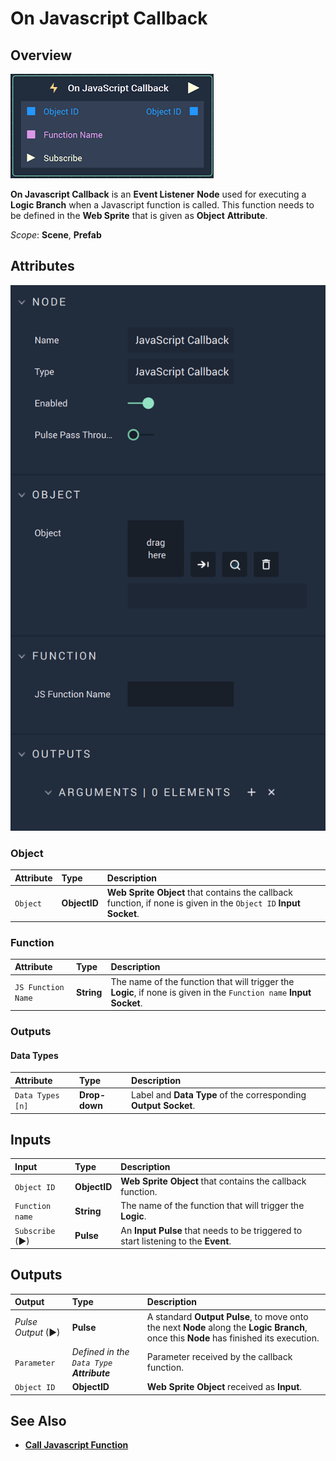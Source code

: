 # On Javascript Callback

## Overview

![The On Javascript Callback Node.](../../../.gitbook/assets/onjavascriptcallbacknode%20-%20Copy.png)

**On Javascript Callback** is an **Event Listener** **Node** used for executing a **Logic Branch** when a Javascript function is called. This function needs to be defined in the **Web Sprite** that is given as **Object** **Attribute**.

*Scope*: **Scene**, **Prefab**

## Attributes

![The On Javascript Callback Node.](../../../.gitbook/assets/javascriptcallbackattributes%20-%20Copy.png)

### Object

| Attribute | Type | Description |
| :--- | :--- | :--- |
| `Object` | **ObjectID** | **Web Sprite** **Object** that contains the callback function, if none is given in the `Object ID` **Input Socket**. |

### Function

| Attribute | Type | Description |
| :--- | :--- | :--- |
| `JS Function Name` | **String** | The name of the function that will trigger the **Logic**, if none is given in the `Function name` **Input Socket**. |

### Outputs

#### Data Types

| Attribute | Type | Description |
| :--- | :--- | :--- |
| `Data Types [n]` | **Drop-down** | Label and **Data Type** of the corresponding **Output** **Socket**. |


## Inputs

| Input | Type | Description |
| :--- | :--- | :---|
| `Object ID` | **ObjectID** |  **Web Sprite** **Object** that contains the callback function. |
| `Function name` | **String** | The name of the function that will trigger the **Logic**. |
| `Subscribe` (►)|**Pulse** | An **Input Pulse** that needs to be triggered to start listening to the **Event**. |


## Outputs

| Output | Type | Description |
| :--- | :--- | :--- |
| _Pulse Output_ \(►\) | **Pulse** | A standard **Output Pulse**, to move onto the next **Node** along the **Logic Branch**, once this **Node** has finished its execution. |
| `Parameter` | _Defined in the `Data Type` **Attribute**_ | Parameter received by the callback function. |
| `Object ID` | **ObjectID** |**Web Sprite** **Object** received as **Input**. |

## See Also

* [**Call Javascript Function**](../../web/call-javascript-function.md)

